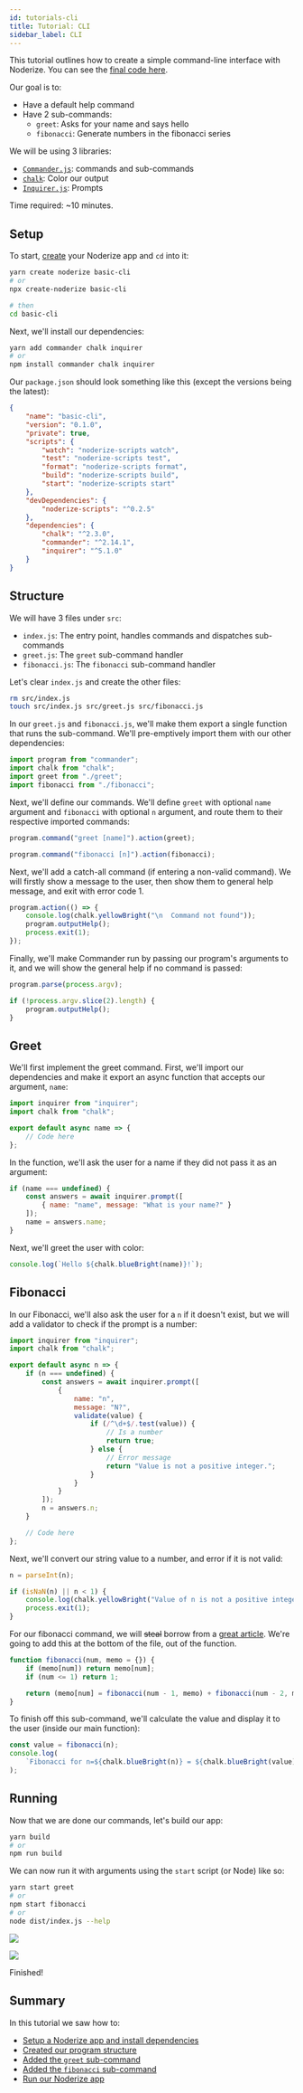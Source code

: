 ```yaml
---
id: tutorials-cli
title: Tutorial: CLI
sidebar_label: CLI
---
```


This tutorial outlines how to create a simple command-line interface with Noderize. You can see the [final code here](https://github.com/Cretezy/Noderize/tree/master/examples/basic-cli).

Our goal is to:

* Have a default help command
* Have 2 sub-commands:
  * `greet`: Asks for your name and says hello
  * `fibonacci`: Generate numbers in the fibonacci series

We will be using 3 libraries:

* [`Commander.js`](https://github.com/tj/commander.js): commands and sub-commands
* [`chalk`](https://github.com/chalk/chalk): Color our output
* [`Inquirer.js`](https://github.com/SBoudrias/Inquirer.js): Prompts

Time required: ~10 minutes.

## Setup

To start, [create](create.md) your Noderize app and `cd` into it:

```bash
yarn create noderize basic-cli
# or
npx create-noderize basic-cli

# then
cd basic-cli
```

Next, we'll install our dependencies:

```bash
yarn add commander chalk inquirer
# or
npm install commander chalk inquirer
```

Our `package.json` should look something like this (except the versions being the latest):

```json
{
	"name": "basic-cli",
	"version": "0.1.0",
	"private": true,
	"scripts": {
		"watch": "noderize-scripts watch",
		"test": "noderize-scripts test",
		"format": "noderize-scripts format",
		"build": "noderize-scripts build",
		"start": "noderize-scripts start"
	},
	"devDependencies": {
		"noderize-scripts": "^0.2.5"
	},
	"dependencies": {
		"chalk": "^2.3.0",
		"commander": "^2.14.1",
		"inquirer": "^5.1.0"
	}
}
```

## Structure

We will have 3 files under `src`:

* `index.js`: The entry point, handles commands and dispatches sub-commands
* `greet.js`: The `greet` sub-command handler
* `fibonacci.js`: The `fibonacci` sub-command handler

Let's clear `index.js` and create the other files:

```bash
rm src/index.js
touch src/index.js src/greet.js src/fibonacci.js
```

In our `greet.js` and `fibonacci.js`, we'll make them export a single function that runs the sub-command. We'll pre-emptively import them with our other dependencies:

```js
import program from "commander";
import chalk from "chalk";
import greet from "./greet";
import fibonacci from "./fibonacci";
```

Next, we'll define our commands. We'll define `greet` with optional `name` argument and `fibonacci` with optional `n` argument, and route them to their respective imported commands:

```js
program.command("greet [name]").action(greet);

program.command("fibonacci [n]").action(fibonacci);
```

Next, we'll add a catch-all command (if entering a non-valid command). We will firstly show a message to the user, then show them to general help message, and exit with error code 1.

```js
program.action(() => {
	console.log(chalk.yellowBright("\n  Command not found"));
	program.outputHelp();
	process.exit(1);
});
```

Finally, we'll make Commander run by passing our program's arguments to it, and we will show the general help if no command is passed:

```js
program.parse(process.argv);

if (!process.argv.slice(2).length) {
	program.outputHelp();
}
```

## Greet

We'll first implement the greet command. First, we'll import our dependencies and make it export an async function that accepts our argument, `name`:

```js
import inquirer from "inquirer";
import chalk from "chalk";

export default async name => {
	// Code here
};
```

In the function, we'll ask the user for a name if they did not pass it as an argument:

```js
if (name === undefined) {
    const answers = await inquirer.prompt([
        { name: "name", message: "What is your name?" }
    ]);
    name = answers.name;
}
```

Next, we'll greet the user with color:

```js
console.log(`Hello ${chalk.blueBright(name)}!`);
```

## Fibonacci

In our Fibonacci, we'll also ask the user for a `n` if it doesn't exist, but we will add a validator to check if the prompt is a number:

```js
import inquirer from "inquirer";
import chalk from "chalk";

export default async n => {
	if (n === undefined) {
		const answers = await inquirer.prompt([
			{
				name: "n",
				message: "N?",
				validate(value) {
					if (/^\d+$/.test(value)) {
						// Is a number
						return true;
					} else {
						// Error message
						return "Value is not a positive integer.";
					}
				}
			}
		]);
		n = answers.n;
	}

	// Code here
};
```

Next, we'll convert our string value to a number, and error if it is not valid:

```js
n = parseInt(n);

if (isNaN(n) || n < 1) {
	console.log(chalk.yellowBright("Value of n is not a positive integer."));
	process.exit(1);
}
```

For our fibonacci command, we will ~~steal~~ borrow from a [great article](https://medium.com/developers-writing/fibonacci-sequence-algorithm-in-javascript-b253dc7e320e). We're going to add this at the bottom of the file, out of the function.

```js
function fibonacci(num, memo = {}) {
	if (memo[num]) return memo[num];
	if (num <= 1) return 1;

	return (memo[num] = fibonacci(num - 1, memo) + fibonacci(num - 2, memo));
}
```

To finish off this sub-command, we'll calculate the value and display it to the user (inside our main function):

```js
const value = fibonacci(n);
console.log(
	`Fibonacci for n=${chalk.blueBright(n)} = ${chalk.blueBright(value)}!`
);
```

## Running

Now that we are done our commands, let's build our app:

```bash
yarn build
# or
npm run build
```

We can now run it with arguments using the `start` script (or Node) like so:

```bash
yarn start greet
# or
npm start fibonacci
# or
node dist/index.js --help
```

![](/img/docs/tutorials-cli-greet.png)

![](/img/docs/tutorials-cli-fibonacci.png)

Finished!

## Summary

In this tutorial we saw how to:

* [Setup a Noderize app and install dependencies](#setup)
* [Created our program structure](#structure)
* [Added the `greet` sub-command](#greet)
* [Added the `fibonacci` sub-command](#fibonacci)
* [Run our Noderize app](#running)
